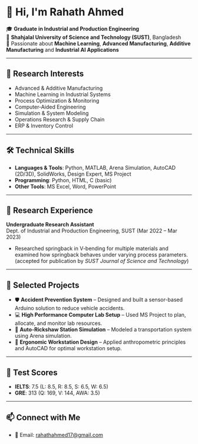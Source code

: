 # 👋 Hi, I'm Rahath Ahmed

🎓 **Graduate in Industrial and Production Engineering**  
📍 **Shahjalal University of Science and Technology (SUST)**, Bangladesh  
🧪 Passionate about **Machine Learning**, **Advanced Manufacturing**, **Additive Manufacturing** and **Industrial AI Applications**

---

## 🧠 Research Interests
- Advanced & Additive Manufacturing  
- Machine Learning in Industrial Systems  
- Process Optimization & Monitoring  
- Computer-Aided Engineering  
- Simulation & System Modeling  
- Operations Research & Supply Chain  
- ERP & Inventory Control  

---

## 🛠 Technical Skills
- **Languages & Tools**: Python, MATLAB, Arena Simulation, AutoCAD (2D/3D), SolidWorks, Design Expert, MS Project  
- **Programming**: Python, HTML, C (basic)  
- **Other Tools**: MS Excel, Word, PowerPoint  

---

## 🧪 Research Experience
**Undergraduate Research Assistant**  
Dept. of Industrial and Production Engineering, SUST (Mar 2022 – Mar 2023)  
- Researched springback in V-bending for multiple materials and examined how springback behaves under varying process parameters. (accepted for publication by *SUST Journal of Science and Technology*)

---

## 📁 Selected Projects
- 🛡️ **Accident Prevention System** – Designed and built a sensor-based Arduino solution to reduce vehicle accidents.  
- 💻 **High Performance Computer Lab Setup** – Used MS Project to plan, allocate, and monitor lab resources.  
- 🚖 **Auto-Rickshaw Station Simulation** – Modeled a transportation system using Arena simulation.  
- 🧍 **Ergonomic Workstation Design** – Applied anthropometric principles and AutoCAD for optimal workstation setup.

---

## 🧾 Test Scores
- **IELTS**: 7.5 (L: 8.5, R: 8.5, S: 6.5, W: 6.5)  
- **GRE**: 313 (Q: 169, V: 144, AWA: 3.5)

---

## 📫 Connect with Me
- 📧 Email: [rahathahmed17@gmail.com](mailto:rahathahmed17@gmail.c)
